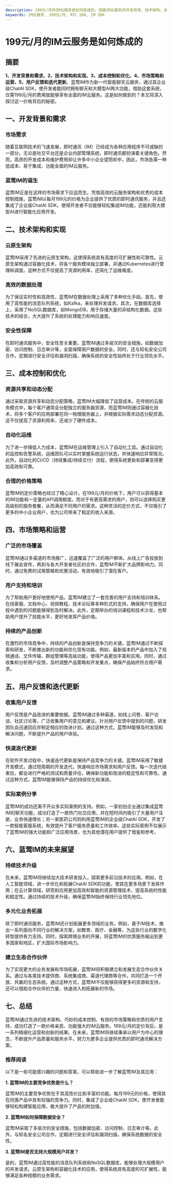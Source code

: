 ```yaml
---
description: 199元/月的IM云服务是如何炼成的。透露IM云服务的开发背景、技术架构、成本控制和市场运营等重要信息。
keywords: IM云服务, 199元/月, RTC SDK, IM SDK
---
```

# 199元/月的IM云服务是如何炼成的


## 摘要

**1、开发背景和需求、2、技术架构和实现、3、成本控制和优化、4、市场策略和运营、5、用户反馈和迭代更新**。蓝莺IM作为新一代智能聊天云服务，通过其企业级ChatAI SDK，使开发者能同时拥有聊天和大模型AI两大功能，借助这套系统，仅需199元/月的费用就能够享有全面的IM云服务。这是如何做到的？本文将深入探讨这一价格背后的秘密。

## 一、开发背景和需求

### 市场需求

随着互联网技术的飞速发展，即时通讯（IM）已经成为各种应用程序不可或缺的一部分。无论是社交平台还是企业内部管理系统，即时通讯都扮演着关键角色。然而，高昂的开发成本和维护费用却让许多中小企业望而却步。因此，市场急需一种低成本、易于集成、功能全面的IM云服务。

### 蓝莺IM的诞生

蓝莺IM正是在这样的市场需求下应运而生。凭借高效的云服务架构和优秀的成本控制措施，蓝莺IM以每月199元的价格为企业提供了优质的即时通讯服务，并且还集成了企业级ChatAI SDK，使得开发者不仅能够轻松集成IM功能，还能利用大模型AI进行智能化应用开发。

## 二、技术架构和实现

### 云原生架构

蓝莺IM采用了先进的云原生架构，这使得系统具有高度的可扩展性和可靠性。云原生架构通过容器化技术，将各个服务模块独立部署，并通过Kubernetes进行管理和调度。这种方式不仅提高了资源利用率，还简化了运维难度。

### 高效的数据处理

为了保证实时性和高效性，蓝莺IM在数据处理上采用了多种优化手段。首先，使用了高性能的消息队列系统，如Kafka，来处理并发请求。其次，在数据库选择上，采用了NoSQL数据库，如MongoDB，用于存储大量的非结构化数据。这些技术的结合，大大提升了系统的处理能力和响应速度。

### 安全性保障

在即时通讯服务中，安全性至关重要。蓝莺IM通过多层次的安全措施，如数据加密、访问控制、日志审计等，全面保障用户数据的安全。同时，还与知名安全公司合作，定期进行安全评估和漏洞扫描，确保系统的安全性始终处于行业领先水平。

## 三、成本控制和优化

### 资源共享和动态分配

通过采取资源共享和动态分配策略，蓝莺IM大幅降低了运营成本。在传统的云服务模式中，每个客户通常会分配独立的服务器资源，而蓝莺IM则通过容器化技术，将多个客户的应用部署在同一物理服务器上，并根据实际需求动态分配资源。这不仅提高了资源利用率，还减少了硬件成本。

### 自动化运维

为了进一步降低人力成本，蓝莺IM在运维管理上引入了自动化工具。通过自动化的监控和告警系统，运维团队可以实时掌握系统运行状态，并快速响应异常情况。此外，自动化的CI/CD（持续集成/持续交付）流程，使得系统更新和部署变得更加高效和可靠。

### 合理的价格策略

蓝莺IM的定价策略也经过了精心设计。在199元/月的价格下，用户可以获得基本的IM功能和一定量的API调用额度。而对于有更高需求的用户，则可以选择购买更高级别的服务套餐，从而满足不同用户的需求。这种灵活的定价方式，不仅吸引了更多的中小企业用户，也为公司带来了稳定的收入来源。

## 四、市场策略和运营

### 广泛的市场覆盖

蓝莺IM通过多渠道的市场推广，迅速覆盖了广泛的用户群体。从线上广告投放到线下展会宣传，再到与各大开发者社区的合作，蓝莺IM不断扩大品牌影响力。同时，通过免费的试用策略和优惠活动，有效地吸引了潜在客户。

### 用户支持和培训

为了帮助用户更好地使用产品，蓝莺IM建立了一套完善的用户支持和培训体系。在线客服、文档中心、视频教程、技术论坛等多种形式的支持，确保用户在使用过程中遇到的问题能够得到及时解决。此外，定期举办的培训课程和技术沙龙，也帮助用户提升了技能水平，更好地发挥产品价值。

### 持续的产品创新

在激烈的市场竞争中，持续的产品创新是保持竞争力的关键。蓝莺IM通过不断探索和研发，不断推出新的功能和优化现有功能。例如，最新版本的产品中加入了视频通话、文件传输、群组管理等高级功能，使得产品更加丰富和实用。同时，通过收集和分析用户反馈，及时调整产品策略和开发重点，确保产品始终符合用户需求。

## 五、用户反馈和迭代更新

### 收集用户反馈

用户反馈是产品改进的重要依据。蓝莺IM通过多种渠道，如线上问卷、客户访谈、社区讨论等，广泛收集用户的意见和建议。针对用户反馈中提到的问题，研发团队会迅速回应并制定相应的改进计划。通过这种方式，蓝莺IM能够及时发现和解决问题，不断提升产品的用户体验。

### 快速迭代更新

在软件开发过程中，快速迭代更新是保持产品竞争力的关键。蓝莺IM采用了敏捷开发模式，通过短周期的开发迭代，快速响应市场需求和用户反馈。每一次迭代结束后，都会进行严格的测试和质量评估，确保新功能和改进的稳定性和可靠性。通过这种方式，蓝莺IM能够保持产品的持续优化和演进。

### 实际案例分享

蓝莺IM的成功还离不开众多实际案例的支持。例如，一家初创企业通过集成蓝莺IM的聊天功能，成功打造了一款热门社交应用，并在短时间内吸引了大量用户注册，业务快速增长；另一家医药公司则利用蓝莺IM的企业级ChatAI SDK，开发了一款智能客服系统，有效提升了客户服务质量和工作效率。这些实际案例不仅展示了蓝莺IM的强大功能和广泛应用场景，也为其他潜在用户提供了借鉴和参考。

## 六、蓝莺IM的未来展望

### 持续技术升级

在未来，蓝莺IM将继续加大技术研发投入，探索更多前沿技术的应用。例如，在人工智能领域，进一步优化和拓展ChatAI SDK的功能，使其在更多场景下发挥作用；在云计算领域，研究和应用更加高效和智能的资源管理技术，提高系统的性能和稳定性。通过持续的技术升级，确保蓝莺IM始终保持行业领先地位。

### 多元化业务拓展

除了即时通讯服务，蓝莺IM还计划拓展更多领域的业务。例如，基于IM技术，推出一系列面向不同行业的解决方案，如教育、医疗、金融等，为这些行业的数字化转型提供有力支持。同时，探索跨境业务的开展，将蓝莺IM的优质服务输出到更多国家和地区，扩大国际市场影响力。

### 建立生态合作伙伴

为了实现更大的业务发展和市场拓展，蓝莺IM将积极建立和发展生态合作伙伴关系。通过与各类技术提供商、系统集成商、渠道代理商等合作，共同打造一个开放、共赢的生态系统。通过这种方式，蓝莺IM不仅能够获得更多的资源和支持，还可以借助合作伙伴的力量，快速进入和拓展新的市场。

## 七、总结

蓝莺IM通过先进的技术架构、巧妙的成本控制、有效的市场策略和优质的用户支持，成功打造了一款价格亲民、功能强大的IM云服务。199元/月的定价背后，是一系列精细化运营和创新的结果。在未来，蓝莺IM将继续秉承以用户为中心的理念，不断提升产品质量和服务水平，努力为更多企业提供优质的即时通讯解决方案。

### 推荐阅读

以下是一些可能感兴趣的问题和答案，可以帮助进一步了解蓝莺IM及其应用：

**1. 蓝莺IM的主要竞争优势是什么？**

蓝莺IM的主要竞争优势在于其高性价比和丰富的功能。每月199元的价格，使得其在同类产品中具有较强的竞争力。同时，集成了企业级ChatAI SDK，使开发者能够轻松构建智能应用，极大提升了产品的附加值。

**2. 蓝莺IM如何保障数据安全？**

蓝莺IM采取了多层次的安全措施，包括数据加密、访问控制、日志审计等。此外，与知名安全公司合作，定期进行安全评估和漏洞扫描，确保系统数据的安全性。

**3. 蓝莺IM是否支持大规模用户并发？**

是的，蓝莺IM通过高性能的消息队列系统和NoSQL数据库，能够处理大规模用户的并发请求。云原生架构和容器化技术的应用，使得系统具有高度的可扩展性，能够满足各种规模的业务需求。